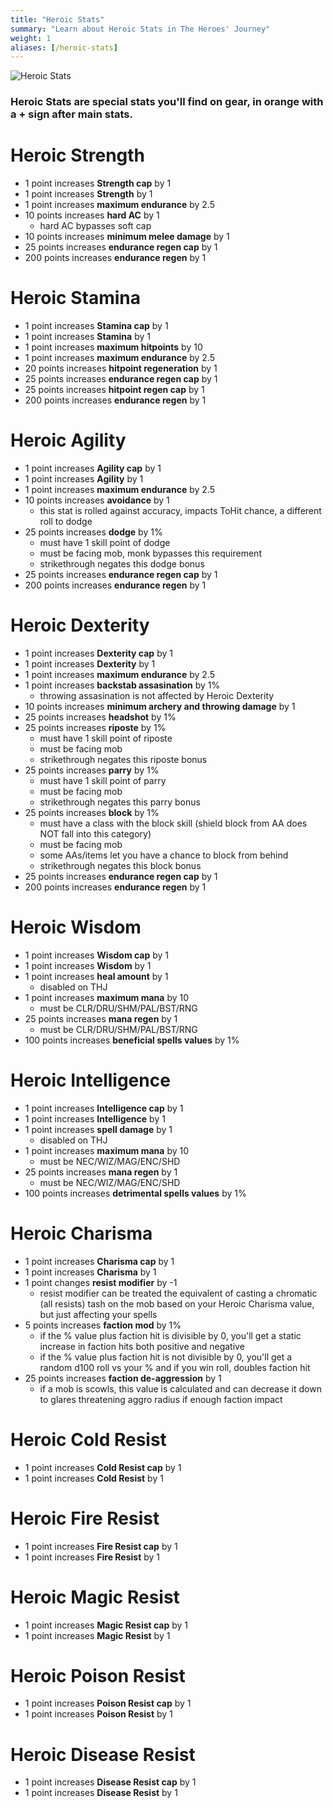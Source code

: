 ```yaml
---
title: "Heroic Stats"
summary: "Learn about Heroic Stats in The Heroes' Journey"
weight: 1
aliases: [/heroic-stats]
---
```


![Heroic Stats](/images/stats.webp)

### Heroic Stats are special stats you'll find on gear, in orange with a + sign after main stats.

# Heroic Strength

- 1 point increases **Strength cap** by 1
- 1 point increases **Strength** by 1
- 1 point increases **maximum endurance** by 2.5
- 10 points increases **hard AC** by 1
    - hard AC bypasses soft cap
- 10 points increases **minimum melee damage** by 1
- 25 points increases **endurance regen cap** by 1
- 200 points increases **endurance regen** by 1

# Heroic Stamina

- 1 point increases **Stamina cap** by 1
- 1 point increases **Stamina** by 1
- 1 point increases **maximum hitpoints** by 10
- 1 point increases **maximum endurance** by 2.5
- 20 points increases **hitpoint regeneration** by 1
- 25 points increases **endurance regen cap** by 1
- 25 points increases **hitpoint regen cap** by 1
- 200 points increases **endurance regen** by 1

# Heroic Agility

- 1 point increases **Agility cap** by 1
- 1 point increases **Agility** by 1
- 1 point increases **maximum endurance** by 2.5
- 10 points increases **avoidance** by 1
    - this stat is rolled against accuracy, impacts ToHit chance, a different roll to dodge
- 25 points increases **dodge** by 1%
    - must have 1 skill point of dodge
    - must be facing mob, monk bypasses this requirement
    - strikethrough negates this dodge bonus
- 25 points increases **endurance regen cap** by 1
- 200 points increases **endurance regen** by 1

# Heroic Dexterity

- 1 point increases **Dexterity cap** by 1
- 1 point increases **Dexterity** by 1
- 1 point increases **maximum endurance** by 2.5
- 1 point increases **backstab assasination** by 1%
    - throwing assasination is not affected by Heroic Dexterity
- 10 points increases **minimum archery and throwing damage** by 1
- 25 points increases **headshot** by 1%
- 25 points increases **riposte** by 1%
    - must have 1 skill point of riposte
    - must be facing mob
    - strikethrough negates this riposte bonus
- 25 points increases **parry** by 1%
    - must have 1 skill point of parry
    - must be facing mob
    - strikethrough negates this parry bonus
- 25 points increases **block** by 1%
    - must have a class with the block skill (shield block from AA does NOT fall into this category)
    - must be facing mob
    - some AAs/items let you have a chance to block from behind
    - strikethrough negates this block bonus
- 25 points increases **endurance regen cap** by 1
- 200 points increases **endurance regen** by 1

# Heroic Wisdom

- 1 point increases **Wisdom cap** by 1
- 1 point increases **Wisdom** by 1
- 1 point increases **heal amount** by 1
    - disabled on THJ
- 1 point increases **maximum mana** by 10
    - must be CLR/DRU/SHM/PAL/BST/RNG
- 25 points increases **mana regen** by 1
    - must be CLR/DRU/SHM/PAL/BST/RNG
- 100 points increases **beneficial spells values** by 1%

# Heroic Intelligence

- 1 point increases **Intelligence cap** by 1
- 1 point increases **Intelligence** by 1
- 1 point increases **spell damage** by 1
    - disabled on THJ
- 1 point increases **maximum mana** by 10
    - must be NEC/WIZ/MAG/ENC/SHD
- 25 points increases **mana regen** by 1
    - must be NEC/WIZ/MAG/ENC/SHD
- 100 points increases **detrimental spells values** by 1%

# Heroic Charisma
- 1 point increases **Charisma cap** by 1
- 1 point increases **Charisma** by 1
- 1 point changes **resist modifier** by -1
    - resist modifier can be treated the equivalent of casting a chromatic (all resists) tash on the mob based on your Heroic Charisma value, but just affecting your spells
- 5 points increases **faction mod** by 1%
    - if the % value plus faction hit is divisible by 0, you'll get a static increase in faction hits both positive and negative
    - if the % value plus faction hit is not divisible by 0, you'll get a random d100 roll vs your % and if you win roll, doubles faction hit
- 25 points increases **faction de-aggression** by 1
    - if a mob is scowls, this value is calculated and can decrease it down to glares threatening aggro radius if enough faction impact


# Heroic Cold Resist

- 1 point increases **Cold Resist cap** by 1
- 1 point increases **Cold Resist** by 1

# Heroic Fire Resist

- 1 point increases **Fire Resist cap** by 1
- 1 point increases **Fire Resist** by 1

# Heroic Magic Resist

- 1 point increases **Magic Resist cap** by 1
- 1 point increases **Magic Resist** by 1

# Heroic Poison Resist

- 1 point increases **Poison Resist cap** by 1
- 1 point increases **Poison Resist** by 1

# Heroic Disease  Resist

- 1 point increases **Disease Resist cap** by 1
- 1 point increases **Disease Resist** by 1